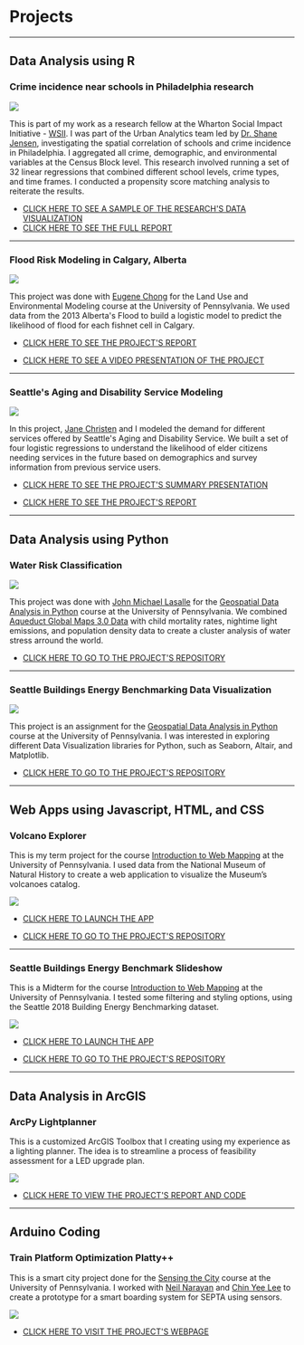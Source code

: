 # Projects

---

## Data Analysis using R

### Crime incidence near schools in Philadelphia research

<img src="images/wise.jpg?raw=true"/>

This is part of my work as a research fellow at the Wharton Social Impact Initiative - [WSII](https://socialimpact.wharton.upenn.edu/ "WSII"). I was part of the Urban Analytics team led by [Dr. Shane Jensen](https://statistics.wharton.upenn.edu/profile/stjensen/ "Shane"), investigating the spatial correlation of schools and crime incidence in Philadelphia. I aggregated all crime, demographic, and environmental variables at the Census Block level. This research involved running a set of 32 linear regressions that combined different school levels, crime types, and time frames. I conducted a propensity score matching analysis to reiterate the results.

- [CLICK HERE TO SEE A SAMPLE OF THE RESEARCH'S DATA VISUALIZATION](/pdf/dataaviz_wise.pdf)
- [CLICK HERE TO SEE THE FULL REPORT](https://issuu.com/leonardoharth2018/docs/harth_leonardo_wise_report_rev01 "WISE REPORT")

---

### Flood Risk Modeling in Calgary, Alberta

<img src="images/flood_calgary.png?raw=true"/>

This project was done with [Eugene Chong](https://e-chong.github.io/ "Eugene") for the Land Use and Environmental Modeling course at the University of Pennsylvania. We used data from the 2013 Alberta's Flood to build a logistic model to predict the likelihood of flood for each fishnet cell in Calgary.

- [CLICK HERE TO SEE THE PROJECT'S REPORT](https://issuu.com/leonardoharth2018/docs/midterm_report "Flood modeling report")

- [CLICK HERE TO SEE A VIDEO PRESENTATION OF THE PROJECT](https://www.youtube.com/watch?v=VX-656yVWb8 "Flood modeling video")

---

### Seattle's Aging and Disability Service Modeling

<img src="images/pbn.jpg?raw=true"/>

In this project, [Jane Christen](https://www.linkedin.com/in/jane-christen-b62a5653/ "Jane") and I modeled the demand for different services offered by Seattle's Aging and Disability Service. We built a set of four logistic regressions to understand the likelihood of elder citizens needing services in the future based on demographics and survey information from previous service users.

- [CLICK HERE TO SEE THE PROJECT'S SUMMARY PRESENTATION](/pdf/PBN_presentation.pdf)

- [CLICK HERE TO SEE THE PROJECT'S REPORT](/pdf/PBN_report.pdf)

---

## Data Analysis using Python

### Water Risk Classification

<img src="images/water_stress.JPG?raw=true"/>

This project was done with [John Michael Lasalle](https://www.linkedin.com/in/johnmichaellasalle/ "John Michael") for the [Geospatial Data Analysis in Python](https://github.com/MUSA-620-fall-2019 "MUSA 620") course at the University of Pennsylvania. We combined [Aqueduct Global Maps 3.0 Data](https://www.wri.org/resources/data-sets/aqueduct-global-maps-30-data "Aqueduct Maps") with child mortality rates, nightime light emissions, and population density data to create a cluster analysis of water stress arround the world.

- [CLICK HERE TO GO TO THE PROJECT'S REPOSITORY](https://github.com/leonardoharth/water-risk-classification "Water stress")

---

### Seattle Buildings Energy Benchmarking Data Visualization

<img src="images/seattle_dv.png?raw=true"/>

This project is an assignment for the [Geospatial Data Analysis in Python](https://github.com/MUSA-620-fall-2019 "MUSA 620") course at the University of Pennsylvania. I was interested in exploring different Data Visualization libraries for Python, such as Seaborn, Altair, and Matplotlib.

- [CLICK HERE TO GO TO THE PROJECT'S REPOSITORY](https://github.com/leonardoharth/Data-exploration-Python-Seattle "Seattle Dataviz")

---

## Web Apps using Javascript, HTML, and CSS

### Volcano Explorer

This is my term project for the course [Introduction to Web Mapping](https://github.com/MUSA611-CPLN692-spring2020/ "CPLN 692") at the University of Pennsylvania. I used data from the National Museum of Natural History to create a web application to visualize the Museum’s volcanoes catalog.

<img src="images/Volcano_xp_thumb.JPG?raw=true"/>

- [CLICK HERE TO LAUNCH THE APP](https://leonardoharth.github.io/Harth_Leo_Javascript_Final/ "Volcano Explorer")

- [CLICK HERE TO GO TO THE PROJECT'S REPOSITORY](https://github.com/leonardoharth/Harth_Leo_Javascript_Final/ "Volcano Explorer Repo")

---

### Seattle Buildings Energy Benchmark Slideshow

This is a Midterm for the course [Introduction to Web Mapping](https://github.com/MUSA611-CPLN692-spring2020/ "CPLN 692") at the University of Pennsylvania. I tested some filtering and styling options, using the Seattle 2018 Building Energy Benchmarking dataset.

<img src="images/seattle.JPG?raw=true"/>

- [CLICK HERE TO LAUNCH THE APP](https://leonardoharth.github.io/Harth_Leo_Midterm/ "Seattle Energy Benchmark")

- [CLICK HERE TO GO TO THE PROJECT'S REPOSITORY](https://github.com/leonardoharth/Harth_Leo_Midterm "Seattle Energy Benchmark Repo")

---

## Data Analysis in ArcGIS

### ArcPy Lightplanner

This is a customized ArcGIS Toolbox that I creating using my experience as a lighting planner. The idea is to streamline a process of feasibility assessment for a LED upgrade plan.

<img src="images/arcpy_light.png?raw=true"/>

- [CLICK HERE TO VIEW THE PROJECT'S REPORT AND CODE](https://issuu.com/leonardoharth2018/docs/harth_leonardo_finalproject "ArcPy Light")

---

## Arduino Coding

### Train Platform Optimization Platty++

This is a smart city project done for the [Sensing the City](http://www.sensingthecity.com/ "Sensing") course at the University of Pennsylvania. I worked with [Neil Narayan](https://www.linkedin.com/in/neil-reid-narayan/ "Neil") and [Chin Yee Lee](https://www.linkedin.com/in/chin-yee-lee-65383a165/ "Chin") to create a prototype for a smart boarding system for SEPTA using sensors.

<img src="images/platty.png?raw=true"/>

- [CLICK HERE TO VISIT THE PROJECT'S WEBPAGE](http://www.sensingthecity.com/train-platform-optimization-platy/ "Platty++")
